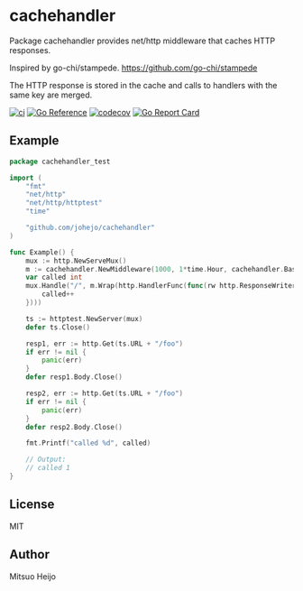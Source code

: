 # cachehandler

Package cachehandler provides net/http middleware that caches HTTP responses.

Inspired by go-chi/stampede. https://github.com/go-chi/stampede

The HTTP response is stored in the cache and calls to handlers with the same key are merged.

[![ci](https://github.com/johejo/cachehandler/workflows/ci/badge.svg?branch=main)](https://github.com/johejo/cachehandler/actions?query=workflow%3Aci)
[![Go Reference](https://pkg.go.dev/badge/github.com/johejo/cachehandler.svg)](https://pkg.go.dev/github.com/johejo/cachehandler)
[![codecov](https://codecov.io/gh/johejo/cachehandler/branch/main/graph/badge.svg)](https://codecov.io/gh/johejo/cachehandler)
[![Go Report Card](https://goreportcard.com/badge/github.com/johejo/cachehandler)](https://goreportcard.com/report/github.com/johejo/cachehandler)

## Example

```go
package cachehandler_test

import (
	"fmt"
	"net/http"
	"net/http/httptest"
	"time"

	"github.com/johejo/cachehandler"
)

func Example() {
	mux := http.NewServeMux()
	m := cachehandler.NewMiddleware(1000, 1*time.Hour, cachehandler.BasicKeyFunc())
	var called int
	mux.Handle("/", m.Wrap(http.HandlerFunc(func(rw http.ResponseWriter, r *http.Request) {
		called++
	})))

	ts := httptest.NewServer(mux)
	defer ts.Close()

	resp1, err := http.Get(ts.URL + "/foo")
	if err != nil {
		panic(err)
	}
	defer resp1.Body.Close()

	resp2, err := http.Get(ts.URL + "/foo")
	if err != nil {
		panic(err)
	}
	defer resp2.Body.Close()

	fmt.Printf("called %d", called)

	// Output:
	// called 1
}
```

## License

MIT

## Author

Mitsuo Heijo
